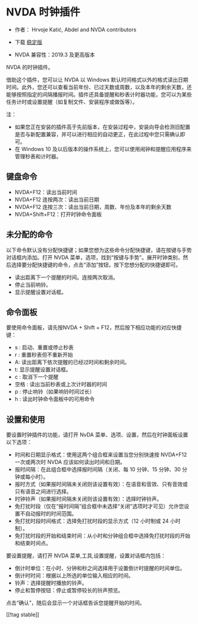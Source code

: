 # NVDA 时钟插件 #

* 作者： Hrvoje Katić, Abdel and NVDA contributors
* 下载 [稳定版][1]

* NVDA 兼容性：2019.3 及更高版本

NVDA 的时钟插件。

借助这个插件，您可以让 NVDA 以 Windows
默认时间格式以外的格式读出日期时间。此外，您还可以查看当前年份、已过天数或周数，以及本年的剩余天数，还能够按照指定的间隔播报时间。插件还具备提醒和秒表计时器功能，您可以为某些任务计时或设置提醒（如复制文件、安装程序或做饭等）。

注：

* 如果您正在安装的插件高于先前版本，在安装过程中，安装向导会检测旧配置是否与新配置兼容，并可以进行相应的自动更正，在此过程中您只需确认即可。
* 在 Windows 10 及以后版本的操作系统上，您可以使用闹钟和提醒应用程序来管理秒表和计时器。

## 键盘命令

* NVDA+F12：读出当前时间
* NVDA+F12 连按两次：读出当前日期
* NVDA+F12 连按三次：读出当前日期，周数、年份及本年的剩余天数
* NVDA+Shift+F12：打开时钟命令面板

## 未分配的命令

以下命令默认没有分配快捷键；如果您想为这些命令分配快捷键，请在按键与手势对话框内添加。打开 NVDA
菜单，选项，找到“按键与手势”。展开时钟类别，然后选择要分配快捷键的命令，点击“添加”按钮，按下您想分配的快捷键即可。

* 读出距离下一个提醒的时间。连按两次取消。
* 停止当前响铃。
* 显示提醒设置对话框。

## 命令面板

要使用命令面板，请先按NVDA + Shift + F12，然后按下相应功能的对应快捷键：

* s : 启动、重置或停止秒表
* r : 重置秒表但不重新开始
* A: 读出距离下依次提醒的已经过时间和剩余时间。
* t: 显示提醒设置对话框。
* c : 取消下一个提醒
* 空格 : 读出当前秒表或上次计时器的时间
* p : 停止响铃（如果响铃时间过长）
* h : 读出时钟命令面板中的可用命令

## 设置和使用

要设置时钟插件的功能，请打开 NvDA 菜单、选项、设置，然后在时钟面板设置以下选项：

* 时间和日期显示格式：使用这两个组合框来设置当您分别快速按 NVDA+F12 一次或两次时 NVDA 应该如何读出时间和日期。
* 报时间隔：在此组合框中选择报时间隔（关闭、每 10 分钟、15 分钟、30 分钟或每小时）。
* 报时方式（如果报时间隔未关闭则该设置有效）：在语音和音效、只有音效或只有语音之间进行选择。
* 时钟铃声（如果报时间隔未关闭则该设置有效）：选择时钟铃声。
* 免打扰时段（仅在“报时间隔”组合框中未选择“关闭”选项时才可见）允许您设置不自动报时的时间范围。
* 免打扰时段时间格式：选择免打扰时段的显示方式（12 小时制或 24 小时制）。
* 免打扰时段的开始和结束时间：从小时和分钟组合框中选择免打扰时段的开始和结束时间点。

要设置提醒，请打开 NVDA 菜单,工具,设置提醒，设置对话框内包括：

* 倒计时单位：在小时、分钟和秒之间选择用于设置倒计时提醒的时间单位。
* 倒计时时间：根据以上所选的单位输入相应的时间。
* 铃声：选择提醒时播放的铃声。
* 停止和暂停按钮：停止或暂停较长的铃声预览。

点击“确认”，随后会显示一个对话框告诉您提醒开始的时间。

[[!tag stable]]

[1]: https://www.nvaccess.org/addonStore/legacy?file=clock

